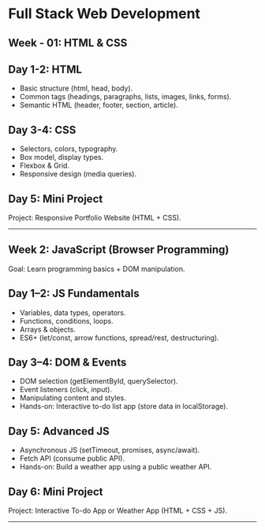 # Full Stack Web Development

## Week - 01: HTML & CSS 

## Day 1-2: HTML

- Basic structure (html, head, body).
- Common tags (headings, paragraphs, lists, images, links, forms).
- Semantic HTML (header, footer, section, article).

## Day 3-4: CSS
- Selectors, colors, typography.
- Box model, display types.
- Flexbox & Grid.
- Responsive design (media queries).

## Day 5: Mini Project

Project: Responsive Portfolio Website (HTML + CSS).

---

## Week 2: JavaScript (Browser Programming)

Goal: Learn programming basics + DOM manipulation.

## Day 1–2: JS Fundamentals
- Variables, data types, operators.
- Functions, conditions, loops.
- Arrays & objects.
- ES6+ (let/const, arrow functions, spread/rest, destructuring).

## Day 3–4: DOM & Events
- DOM selection (getElementById, querySelector).
- Event listeners (click, input).
- Manipulating content and styles.
- Hands-on: Interactive to-do list app (store data in localStorage).

## Day 5: Advanced JS
- Asynchronous JS (setTimeout, promises, async/await).
- Fetch API (consume public API).
- Hands-on: Build a weather app using a public weather API.

## Day 6: Mini Project

Project: Interactive To-do App or Weather App (HTML + CSS + JS).

---
